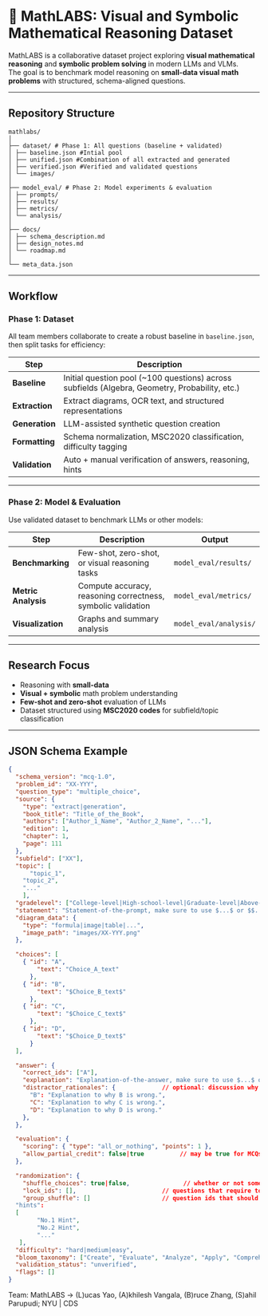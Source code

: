 # 🧮 MathLABS: Visual and Symbolic Mathematical Reasoning Dataset

MathLABS is a collaborative dataset project exploring **visual mathematical reasoning** and **symbolic problem solving** in modern LLMs and VLMs.  
The goal is to benchmark model reasoning on **small-data visual math problems** with structured, schema-aligned questions.

---

## Repository Structure
```
mathlabs/
│
├── dataset/ # Phase 1: All questions (baseline + validated)
│ ├── baseline.json #Intial pool
│ ├── unified.json #Combination of all extracted and generated
│ ├── verified.json #Verified and validated questions
│ └── images/
│
├── model_eval/ # Phase 2: Model experiments & evaluation
│ ├── prompts/ 
│ ├── results/
│ ├── metrics/
│ └── analysis/
│
├── docs/
│ ├── schema_description.md
│ ├── design_notes.md
│ └── roadmap.md
│
└── meta_data.json
```


---

## Workflow

### **Phase 1: Dataset**
All team members collaborate to create a robust baseline in ```baseline.json```, then split tasks for efficiency:

| Step | Description |
|------|-------------|
| **Baseline** | Initial question pool (~100 questions) across subfields (Algebra, Geometry, Probability, etc.)|
| **Extraction** | Extract diagrams, OCR text, and structured representations|
| **Generation** | LLM-assisted synthetic question creation|
| **Formatting** | Schema normalization, MSC2020 classification, difficulty tagging|
| **Validation** | Auto + manual verification of answers, reasoning, hints|

---

### **Phase 2: Model & Evaluation**
Use validated dataset to benchmark LLMs or other models:

| Step | Description | Output |
|------|-------------|--------|
| **Benchmarking** | Few-shot, zero-shot, or visual reasoning tasks | `model_eval/results/` |
| **Metric Analysis** | Compute accuracy, reasoning correctness, symbolic validation | `model_eval/metrics/` |
| **Visualization** | Graphs and summary analysis | `model_eval/analysis/` |

---

## Research Focus
- Reasoning with **small-data**  
- **Visual + symbolic** math problem understanding  
- **Few-shot and zero-shot** evaluation of LLMs  
- Dataset structured using **MSC2020 codes** for subfield/topic classification

---

## JSON Schema Example

```json
{
  "schema_version": "mcq-1.0",
  "problem_id": "XX-YYY",
  "question_type": "multiple_choice", 
  "source": {
    "type": "extract|generation",
    "book_title": "Title_of_the_Book",
    "authors": ["Author_1_Name", "Author_2_Name", "..."],
    "edition": 1,
    "chapter": 1,
    "page": 111
  },
  "subfield": ["XX"],
  "topic": [
	  "topic_1",
    "topic_2",
    "..."
    ],
  "gradelevel": ["College-level|High-school-level|Graduate-level|Above-graduate"],
  "statement": "Statement-of-the-prompt, make sure to use $...$ or $$...$$ to wrap around $$\\LaTeX$$ expressions.",
  "diagram_data": {
    "type": "formula|image|table|...",
    "image_path": "images/XX-YYY.png"
  },

  "choices": [
    { "id": "A", 
	    "text": "Choice_A_text"
	  },
    { "id": "B", 
	    "text": "$Choice_B_text$" 
	  },
    { "id": "C", 
	    "text": "$Choice_C_text$" 
	  },
    { "id": "D", 
	    "text": "$Choice_D_text$" 
	  }
  ],

  "answer": {
    "correct_ids": ["A"],                  
    "explanation": "Explanation-of-the-answer, make sure to use $...$ or $$...$$ to wrap around $$\\LaTeX$$ expressions.",
    "distractor_rationales": {             // optional: discussion why the distractors are wrong
      "B": "Explanation to why B is wrong.",
      "C": "Explanation to why C is wrong.",
      "D": "Explanation to why D is wrong."
    },
  },

  "evaluation": {
    "scoring": { "type": "all_or_nothing", "points": 1 },
    "allow_partial_credit": false|true          // may be true for MCQs allowing more than one answers
  },

  "randomization": {
    "shuffle_choices": true|false,               // whether or not some choicees should be shuffled
    "lock_ids": [],                        // questions that require to be locked in place
    "group_shuffle": []                    // question ids that should be shuffled together (that they are similar)
  "hints": 
  [
		"No.1 Hint",
		"No.2 Hint",
		"..."
   ],
  "difficulty": "hard|medium|easy",
  "bloom_taxonomy": ["Create", "Evaluate", "Analyze", "Apply", "Comprehend", "Remember"] // due to the nature of MCQs, the Create type is going to be very hard to achieve
  "validation_status": "unverified",
  "flags": []
}

```
Team: MathLABS -> (L)ucas Yao, (A)khilesh Vangala, (B)ruce Zhang, (S)ahil Parupudi; NYU | CDS
